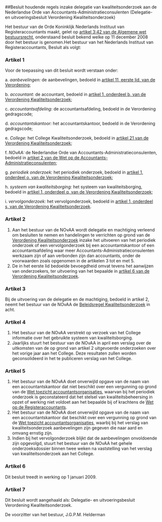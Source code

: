 <meta http-equiv='Content-Type' content='text/html; charset=utf-8' />

##Besluit houdende regels inzake delegatie van kwaliteitsonderzoek aan de Nederlandse Orde van Accountants-Administratieconsulenten (Delegatie- en uitvoeringsbesluit Verordening Kwaliteitsonderzoek)

Het bestuur van de Orde Koninklijk Nederlands Instituut van Registeraccountants maakt, gelet op [artikel 3:42 van de Algemene wet bestuursrecht](../../../../../../../wet/algemene/wet/bestuursrecht/BWBR0005537/README.md), onderstaand besluit bekend welke op 11 december 2008 door het bestuur is genomen.Het bestuur van het Nederlands Instituut van Registeraccountants,  Besluit als volgt:    

### Artikel  1  

Voor de toepassing van dit besluit wordt verstaan onder: 

a.  *aanbevelingen:* de aanbevelingen, bedoeld in [artikel 11, eerste lid, van de Verordening](../../../../../../../pbo/verordening/kwaliteitsonderzoek/BWBR0025091/README.md);  

b.  *accountant:* de accountant, bedoeld in [artikel 1, onderdeel b, van de Verordening Kwaliteitsonderzoek](../../../../../../../pbo/verordening/kwaliteitsonderzoek/BWBR0025091/README.md);  

c.  *accountantsafdeling:* de accountantsafdeling, bedoeld in de Verordening gedragscode;  

d.  *accountantskantoor:* het accountantskantoor, bedoeld in de Verordening gedragscode;  

e.  *College:* het College Kwaliteitsonderzoek, bedoeld in [artikel 21 van de Verordening Kwaliteitsonderzoek](../../../../../../../pbo/verordening/kwaliteitsonderzoek/BWBR0025091/README.md);  

f.  *NOvAA:* de Nederlandse Orde van Accountants-Administratieconsulenten, bedoeld in [artikel 2 van de Wet op de Accountants-Administratieconsulenten](../../../../../../../wet/wet/op/de/accountants-administratieconsulenten/BWBR0002856/README.md);  

g.  *periodiek onderzoek:* het periodiek onderzoek, bedoeld in [artikel 1, onderdeel o, van de Verordening Kwaliteitsonderzoek](../../../../../../../pbo/verordening/kwaliteitsonderzoek/BWBR0025091/README.md);  

h.  *systeem van kwaliteitsborging:* het systeem van kwaliteitsborging, bedoeld in [artikel 1, onderdeel q, van de Verordening Kwaliteitsonderzoek](../../../../../../../pbo/verordening/kwaliteitsonderzoek/BWBR0025091/README.md);  

i.  *vervolgonderzoek:* het vervolgonderzoek, bedoeld in [artikel 1, onderdeel s, van de Verordening Kwaliteitsonderzoek](../../../../../../../pbo/verordening/kwaliteitsonderzoek/BWBR0025091/README.md).   

### Artikel  2  

1.  Aan het bestuur van de NOvAA wordt delegatie en machtiging verleend om besluiten te nemen en handelingen te verrichten op grond van de [Verordening Kwaliteitsonderzoek](../../../../../../../pbo/verordening/kwaliteitsonderzoek/BWBR0025091/README.md) inzake het uitvoeren van het periodiek onderzoek of een vervolgonderzoek bij een accountantskantoor of een accountantsafdeling waar meer Accountants-Administratieconsulenten werkzaam zijn of aan verbonden zijn dan accountants, onder de voorwaarden zoals opgenomen in de artikelen 3 tot en met 5.   
2.  De in het eerste lid bedoelde bevoegdheid omvat tevens het aanwijzen van onderzoekers, ter uitvoering van het bepaalde in [artikel 6 van de Verordening Kwaliteitsonderzoek](../../../../../../../pbo/verordening/kwaliteitsonderzoek/BWBR0025091/README.md).  

### Artikel  3  

Bij de uitvoering van de delegatie en de machtiging, bedoeld in artikel 2, neemt het bestuur van de NOvAA de [Beleidsregel Kwaliteitsonderzoek](../../../../../../../pbo/beleidsregel/kwaliteitsonderzoek/BWBR0025090/README.md) in acht. 

### Artikel  4  

1.  Het bestuur van de NOvAA verstrekt op verzoek van het College informatie over het gebruikte systeem van kwaliteitsborging.   
2.  Jaarlijks stuurt het bestuur van de NOvAA in april een verslag over de uitkomsten van de op grond van artikel 2 uitgevoerde onderzoeken over het vorige jaar aan het College. Deze resultaten zullen worden geconsolideerd in het te publiceren verslag van het College.  

### Artikel  5  

1.  Het bestuur van de NOvAA doet onverwijld opgave van de naam van een accountantskantoor dat niet beschikt over een vergunning op grond van de [Wet toezicht accountantsorganisaties](../../../../../../../wet/wet/toezicht/accountantsorganisaties/BWBR0019468/README.md), waarvan bij het periodiek onderzoek is geconstateerd dat het stelsel van kwaliteitsbeheersing in opzet of werking niet voldoet aan het bepaalde bij of krachtens de [Wet op de Registeraccountants](../../../../../../../wet/wet/op/de/registeraccountants/BWBR0002374/README.md).   
2.  Het bestuur van de NOvAA doet onverwijld opgave van de naam van een accountantskantoor dat beschikt over een vergunning op grond van de [Wet toezicht accountantsorganisaties](../../../../../../../wet/wet/toezicht/accountantsorganisaties/BWBR0019468/README.md), waarbij bij het verslag van kwaliteitsonderzoek aanbevelingen zijn gegeven die naar aard en omvang ernstig zijn.   
3.  Indien bij het vervolgonderzoek blijkt dat de aanbevelingen onvoldoende zijn opgevolgd, stuurt het bestuur van de NOvAA het gehele onderzoeksdossier binnen twee weken na vaststelling van het verslag van kwaliteitsonderzoek aan het College.  

### Artikel  6  

Dit besluit treedt in werking op 1 januari 2009. 

### Artikel  7  

Dit besluit wordt aangehaald als: Delegatie- en uitvoeringsbesluit Verordening Kwaliteitsonderzoek. 

De 
voorzitter van het bestuur,
J.G.P.M. Helderman     
